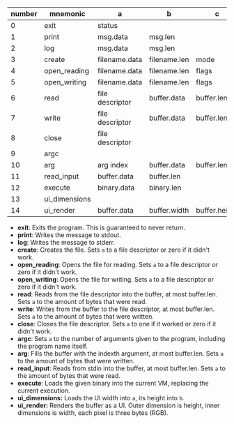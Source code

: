| number | mnemonic      | a               | b            | c             | d    |
| ------ | ------------- | --------------- | ------------ | ------------- | ---- |
| 0      | exit          | status          |              |               |      |
| 1      | print         | msg.data        | msg.len      |               |      |
| 2      | log           | msg.data        | msg.len      |               |      |
| 3      | create        | filename.data   | filename.len | mode          |      |
| 4      | open_reading  | filename.data   | filename.len | flags         | mode |
| 5      | open_writing  | filename.data   | filename.len | flags         | mode |
| 6      | read          | file descriptor | buffer.data  | buffer.len    |      |
| 7      | write         | file descriptor | buffer.data  | buffer.len    |      |
| 8      | close         | file descriptor |              |               |      |
| 9      | argc          |                 |              |               |      |
| 10     | arg           | arg index       | buffer.data  | buffer.len    |      |
| 11     | read_input    | buffer.data     | buffer.len   |               |      |
| 12     | execute       | binary.data     | binary.len   |               |      |
| 13     | ui_dimensions |                 |              |               |      |
| 14     | ui_render     | buffer.data     | buffer.width | buffer.height |      |

- **exit**: Exits the program. This is guaranteed to never return.
- **print**: Writes the message to stdout.
- **log**: Writes the message to stderr.
- **create**: Creates the file. Sets `a` to a file descriptor or zero if it didn't work.
- **open_reading**: Opens the file for reading. Sets `a` to a file descriptor or zero if it didn't work.
- **open_writing**: Opens the file for writing. Sets `a` to a file descriptor or zero if it didn't work.
- **read**: Reads from the file descriptor into the buffer, at most buffer.len. Sets `a` to the amount of bytes that were read.
- **write**: Writes from the buffer to the file descriptor, at most buffer.len. Sets `a` to the amount of bytes that were written.
- **close**: Closes the file descriptor. Sets `a` to one if it worked or zero if it didn't work.
- **argc**: Sets `a` to the number of arguments given to the program, including the program name itself.
- **arg**: Fills the buffer with the indexth argument, at most buffer.len. Sets `a` to the amount of bytes that were written.
- **read_input**: Reads from stdin into the buffer, at most buffer.len. Sets `a` to the amount of bytes that were read.
- **execute**: Loads the given binary into the current VM, replacing the current execution.
- **ui_dimensions:** Loads the UI width into `a`, its height into `b`.
- **ui_render:** Renders the buffer as a UI. Outer dimension is height, inner dimensions is width, each pixel is three bytes (RGB).
